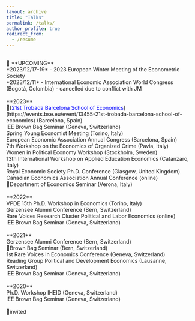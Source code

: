 ```yaml
---
layout: archive
title: "Talks"
permalink: /talks/
author_profile: true
redirect_from:
  - /resume
---
```

<br />
🔴 **UPCOMING** <br />
*2023/12/17-19* - 2023 European Winter Meeting of the Econometric Society <br />
*2023/12/11* - International Economic Association World Congress (Bogotá, Colombia) - cancelled due to conflict with JM
<br />
<br />
**2023** <br />
🔹[<span style="color:blue">21st Trobada Barcelona School of Economics</span>](https://events.bse.eu/event/13455-21st-trobada-barcelona-school-of-economics) (Barcelona, Spain) <br />
IEE Brown Bag Seminar (Geneva, Switzerland) <br />
Spring Young Economist Meeting (Torino, Italy) <br />
European Economic Association Annual Congress (Barcelona, Spain) <br />
7th Workshop on the Economics of Organized Crime (Pavia, Italy) <br />
Women in Political Economy Workshop (Stockholm, Sweden) <br /> 
13th International Workshop on Applied Education Economics (Catanzaro, Italy) <br />
Royal Economic Society Ph.D. Conference (Glasgow, United Kingdom) <br />
Canadian Economics Association Annual Conference (online) <br /> 
🔹Department of Economics Seminar (Verona, Italy) <br />
<br />
**2022** <br />
VPDE 15th Ph.D. Workshop in Economics (Torino, Italy) <br />
Gerzensee Alumni Conference (Bern, Switzerland) <br />
Rare Voices Research Cluster Political and Labor Economics (online) <br />
IEE Brown Bag Seminar (Geneva, Switzerland) <br />
<br />
**2021** <br />
Gerzensee Alumni Conference (Bern, Switzerland) <br />
🔹Brown Bag Seminar (Bern, Switzerland) <br />
1st Rare Voices in Economics Conference (Geneva, Switzerland) <br />
Reading Group Political and Development Economics (Lausanne, Switzerland) <br />
IEE Brown Bag Seminar (Geneva, Switzerland) <br />
<br />
**2020** <br />
Ph.D. Workshop IHEID (Geneva, Switzerland) <br />
IEE Brown Bag Seminar (Geneva, Switzerland)  <br />
<br />
🔹invited
